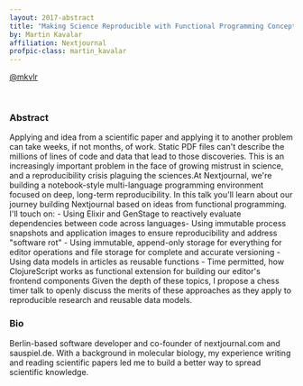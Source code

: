 ```yaml
---
layout: 2017-abstract
title: "Making Science Reproducible with Functional Programming Concepts"
by: Martin Kavalar
affiliation: Nextjournal
profpic-class: martin_kavalar
---
```


[@mkvlr](https://twitter.com/mkvlr)

<br/>

### Abstract

Applying and idea from a scientific paper and applying it to another problem can take weeks, if not months, of work. Static PDF files can't describe the millions of lines of code and data that lead to those discoveries. This is an increasingly important problem in the face of growing mistrust in science, and a reproducibility crisis plaguing the sciences.At Nextjournal, we're building a notebook-style multi-language programming environment focused on deep, long-term reproducibility. In this talk you'll learn about our journey building Nextjournal based on ideas from functional programming.  I'll touch on: - Using Elixir and GenStage to reactively evaluate dependencies  between code across languages- Using immutable process snapshots and application images to ensure reproducibility and address &quot;software rot&quot; -  Using immutable, append-only storage for everything for editor operations and file storage for complete and accurate versioning - Using data models in articles as reusable functions - Time permitted, how ClojureScript works as functional extension for building our editor's frontend components Given the depth of these topics, I propose a chess timer talk to openly discuss the merits of these approaches as they apply to reproducible research and reusable data models.

### Bio

Berlin-based software developer and co-founder of nextjournal.com and sauspiel.de. With a background in molecular biology, my experience writing and reading scientific papers led me to build a better way to spread scientific knowledge.

